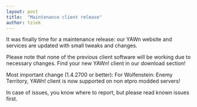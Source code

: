 ```yaml
---
layout: post
title:  "Maintenance client release"
author: tziek
---
```

It was finally time for a maintenance release: our YAWn website and services are updated with small tweaks and changes. 

Please note that none of the previous client software will be working due to necessary changes. Find your new YAWn! client in our download section! 

Most important change (1.4.2700 or better): 
For Wolfenstein: Enemy Territory, YAWn! client is now supported on non etpro modded servers! 

In case of issues, you know where to report, but please read known issues first.